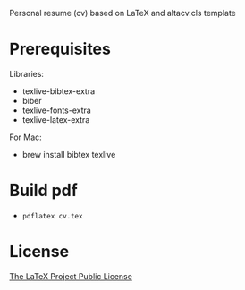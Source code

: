 Personal resume (cv) based on LaTeX and altacv.cls template

# Prerequisites

Libraries:

- texlive-bibtex-extra
- biber
- texlive-fonts-extra
- texlive-latex-extra

For Mac:

- brew install bibtex texlive

# Build pdf

- `pdflatex cv.tex`

# License

[The LaTeX Project Public License](https://www.latex-project.org/lppl.txt)
